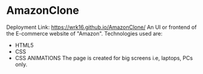 # AmazonClone
Deployment Link: https://wrk16.github.io/AmazonClone/
An UI or frontend of the E-commerce website of "Amazon". 
Technologies used are:
* HTML5
* CSS
* CSS ANIMATIONS
The page is created for big screens i.e, laptops, PCs only.  
